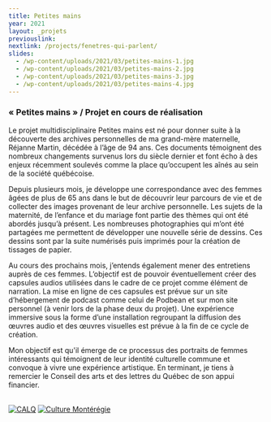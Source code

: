 ```yaml
---
title: Petites mains
year: 2021
layout: _projets
previouslink:
nextlink: /projects/fenetres-qui-parlent/
slides:
  - /wp-content/uploads/2021/03/petites-mains-1.jpg
  - /wp-content/uploads/2021/03/petites-mains-2.jpg
  - /wp-content/uploads/2021/03/petites-mains-3.jpg
  - /wp-content/uploads/2021/03/petites-mains-4.jpg
---
```


<div class="one_half">
<h3> « Petites mains » / Projet en cours de réalisation</h3>

<p>Le projet multidisciplinaire Petites mains est né pour donner suite à la découverte des archives personnelles de ma grand-mère maternelle, Réjanne Martin, décédée à l’âge de 94 ans. Ces documents témoignent des nombreux changements survenus lors du siècle dernier et font écho à des enjeux récemment soulevés comme la place qu’occupent les aînés au sein de la société québécoise.</p>

<p>Depuis plusieurs mois, je développe une correspondance avec des femmes âgées de plus de 65 ans dans le but de découvrir leur parcours de vie et de collecter des images provenant de leur archive personnelle. Les sujets de la maternité, de l’enfance et du mariage font partie des thèmes qui ont été abordés jusqu’à présent. Les nombreuses photographies qui m’ont été partagées me permettent de développer une nouvelle série de dessins. Ces dessins sont par la suite numérisés puis imprimés pour la création de tissages de papier.</p>

<p>Au cours des prochains mois, j’entends également mener des entretiens auprès de ces femmes. L’objectif est de pouvoir éventuellement créer des capsules audios utilisées dans le cadre de ce projet comme élément de narration. La mise en ligne de ces capsules est prévue sur un site d’hébergement de podcast comme celui de Podbean et sur mon site personnel (à venir lors de la phase deux du projet). Une expérience immersive sous la forme d’une installation regroupant la diffusion des œuvres audio et des œuvres visuelles est prévue à la fin de ce cycle de création.</p>

<p>Mon objectif est qu'il émerge de ce processus des portraits de femmes intéressants qui témoignent de leur identité culturelle commune et convoque à vivre une expérience artistique. En terminant, je tiens à remercier le Conseil des arts et des lettres du Québec de son appui financier.</p>
<br/>
<a href="https://www.calq.gouv.qc.ca" target="_blank"><img src="/wp-content/uploads/2021/03/calq_logo.jpg" alt="CALQ" title="CALQ"/></a>
<a href="https://culturemonteregie.qc.ca/" target="_blank"><img src="/wp-content/uploads/2021/03/culture_monteregie_couleur_Modif.png" alt="Culture Montérégie" title="Culture Montérégie"/></a>
</div>
